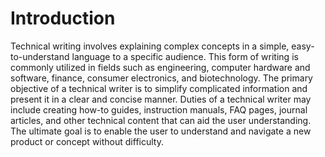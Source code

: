 # Introduction

Technical writing involves explaining complex concepts in a simple, easy-to-understand language to a specific audience. This form of writing is commonly utilized in fields such as engineering, computer hardware and software, finance, consumer electronics, and biotechnology. The primary objective of a technical writer is to simplify complicated information and present it in a clear and concise manner. Duties of a technical writer may include creating how-to guides, instruction manuals, FAQ pages, journal articles, and other technical content that can aid the user understanding. The ultimate goal is to enable the user to understand and navigate a new product or concept without difficulty.